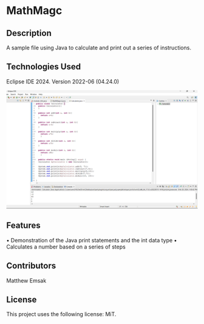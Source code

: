 # <strong> MathMagc </strong> #

## <strong> Description </strong> ##
A sample file using Java to calculate and print out a series of instructions.

## <strong> Technologies Used </strong> ##
Eclipse IDE 2024. Version 2022-06 (04.24.0)

![]()<img width="723" alt="image" src="https://github.com/matthew813709/Gitimages/blob/db26e9532c099a11844db55b8ff732057a49b888/Screenshot%202024-02-20%20134609.png">

## <strong> Features </strong> ##
• Demonstration of the Java print statements and the int data type
• Calculates a number based on a series of steps



## <strong> Contributors </strong> ##
Matthew Emsak

## <strong> License </strong> ##
This project uses the following license: MiT.
